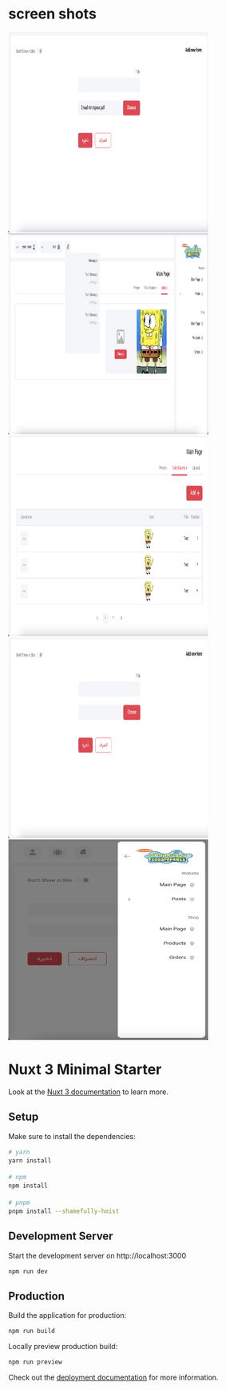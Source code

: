 # screen shots


<img width="400" height="400" src="./ScreenShots/Screenshot 2023-07-28 at 16.31.45.png"/>
<img width="400" height="400" src="./ScreenShots/Screenshot 2023-07-28 at 16.57.44.png"/>
<img width="400" height="400" src="./ScreenShots/Screenshot 2023-07-28 at 16.58.07.png"/>
<img width="400" height="400" src="./ScreenShots/Screenshot 2023-07-28 at 16.58.19.png"/>
<img width="400" height="400" src="./ScreenShots/Screenshot 2023-07-28 at 16.58.40.png"/>



# Nuxt 3 Minimal Starter

Look at the [Nuxt 3 documentation](https://nuxt.com/docs/getting-started/introduction) to learn more.

## Setup

Make sure to install the dependencies:

```bash
# yarn
yarn install

# npm
npm install

# pnpm
pnpm install --shamefully-hoist
```

## Development Server

Start the development server on http://localhost:3000

```bash
npm run dev
```

## Production

Build the application for production:

```bash
npm run build
```

Locally preview production build:

```bash
npm run preview
```

Check out the [deployment documentation](https://nuxt.com/docs/getting-started/deployment) for more information.
